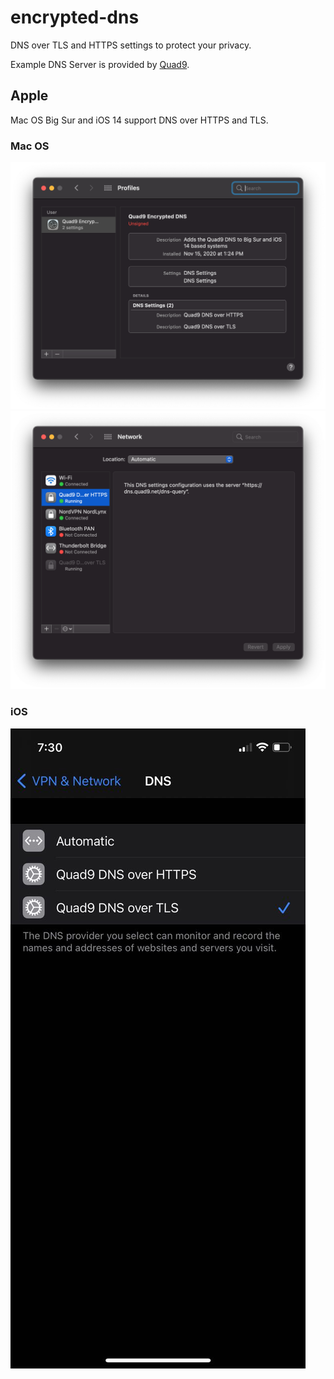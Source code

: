 # encrypted-dns
DNS over TLS and HTTPS settings to protect your privacy.

Example DNS Server is provided by [Quad9](https://www.quad9.net/doh-quad9-dns-servers/).

## Apple
Mac OS Big Sur and iOS 14 support DNS over HTTPS and TLS.

### Mac OS

![Profile](apple/docs/macos_profile.png)
![Network](apple/docs/macos_network.png)

### iOS

![Network DNS settings](apple/docs/ios_network_dns_settings.jpeg)